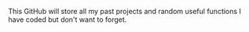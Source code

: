 This GitHub will store all my past projects and random useful functions I have coded but don't want to forget.
